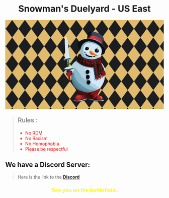 **<h1 style="text-align: center;">Snowman's Duelyard - US East</h1>**

![Snowman_Logo](https://raw.githubusercontent.com/amrc8504/newmordmotd/main/media/snowman%20(1).jpg)

><p style="font-size: 20px;">Rules :</p>
><ul><li style="color: red;">No RDM</li><li style="color: red;">No Racism</li><li style="color: red;">No Homophobia</li><li style="color: red;">Please be respectful</li>


<h2>We have a Discord Server: </h2>

>Here is the link to the **[Discord](https://discord.gg/NTNj4XZf)**

<h3 style="text-align: center; color:yellow;">See you on the battlefield.</h3>